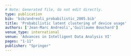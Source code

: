 ```yaml
---
# Note: Generated file, do not edit directly.
type: publication
bib: 'bib/andreoli_probabilistic_2005.bib'
title: 'Probabilistic latent clustering of device usage'
authors: ['Jean-Marc Andreoli','Guillaume Bouchard']
venue_type: international
venue: 'Advances in Intelligent Data Analysis VI'
pages: "1-11"
publisher: "Springer"
---
```

